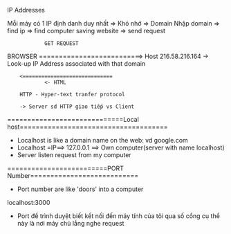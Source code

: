 IP Addresses

Mỗi máy có 1 IP định danh duy nhất => Khó nhớ => Domain
Nhập domain => find ip => find computer saving website => send request

                GET REQUEST
BROWSER  ==========================> Host 216.58.216.164
            -> Look-up IP Address
            associated with that domain

        <=============================
                <- HTML

        HTTP - Hyper-text tranfer protocol

        -> Server sd HTTP giao tiếp vs Client


=============================Local host=====================================
+ Localhost is like a domain name on the web: vd google.com
+ Localhost =IP==> 127.0.0.1 ==> Own computer(server with name localhost)
+ Server listen request from my computer

 =========================PORT Number===========================
 + Port number are like 'doors' into a computer

 localhost:3000
 + Port để trình duyệt biết kết nối đến máy tính của tôi qua số cổng cụ thể này là nơi máy chủ lắng nghe request